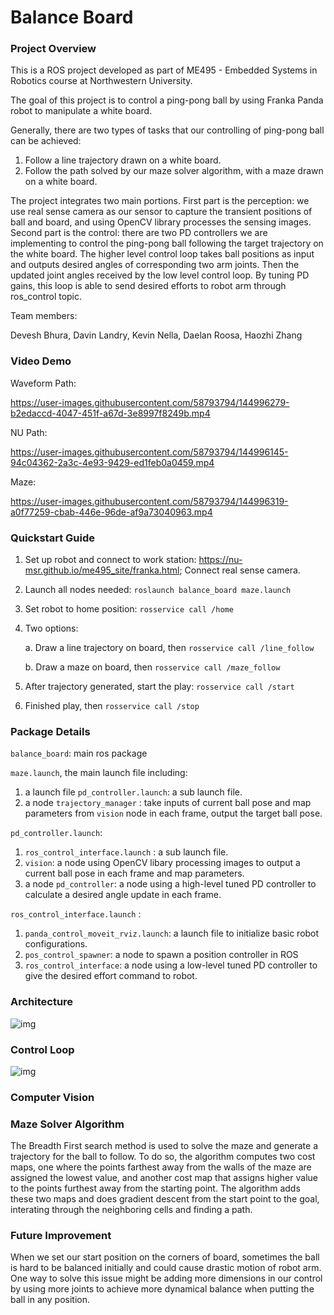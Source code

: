 # Balance Board

### Project Overview

This is a ROS project developed as part of ME495 - Embedded Systems in Robotics course at Northwestern University.

The goal of this project is to control a ping-pong ball by using Franka Panda robot  to manipulate a white board. 

Generally, there are two types of tasks that our controlling of ping-pong ball can be achieved:

1. Follow a line trajectory drawn on a white board. 
2. Follow the path solved by our maze solver algorithm, with a maze drawn on a white board. 

The project integrates two main portions. First part is the perception: we use real sense camera as our sensor to capture the transient positions of ball and board, and using OpenCV library processes the sensing images. Second part is the control: there are two PD controllers we are implementing to control the ping-pong ball following the target trajectory on the white board. The higher level control loop takes ball positions as input and outputs desired angles of corresponding two arm joints.  Then the updated joint angles received by the low level control loop. By tuning PD gains, this loop is able to send desired efforts to robot arm through ros_control topic.  

Team members:

Devesh Bhura, Davin Landry, Kevin Nella, Daelan Roosa, Haozhi Zhang

### Video Demo

Waveform Path:

https://user-images.githubusercontent.com/58793794/144996279-b2edaccd-4047-451f-a67d-3e8997f8249b.mp4

NU Path:

https://user-images.githubusercontent.com/58793794/144996145-94c04362-2a3c-4e93-9429-ed1feb0a0459.mp4

Maze:

https://user-images.githubusercontent.com/58793794/144996319-a0f77259-cbab-446e-96de-af9a73040963.mp4


### Quickstart Guide

1. Set up robot and connect to work station: https://nu-msr.github.io/me495_site/franka.html; Connect real sense camera.

2. Launch all nodes needed: `roslaunch balance_board maze.launch`

3. Set robot to home position: `rosservice call /home`

4. Two options:

   a. Draw a line trajectory on board, then `rosservice call /line_follow`

   b. Draw a maze on board, then `rosservice call /maze_follow`

5. After trajectory generated, start the play: `rosservice call /start`

6. Finished play, then `rosservice call /stop`

### Package Details

`balance_board`: main ros package

`maze.launch`, the main launch file including: 

1. a launch file `pd_controller.launch`: a sub launch file.
2. a node `trajectory_manager` : take inputs of current ball pose and map parameters from `vision` node in each frame, output the target ball pose.  

`pd_controller.launch`: 

1.  `ros_control_interface.launch` : a sub launch file.
2.  `vision`: a node using OpenCV libary processing images to output a current ball pose in each frame and map parameters.
3. a node `pd_controller`: a node using a high-level tuned PD controller to calculate a desired angle update in each frame. 

 `ros_control_interface.launch` :

1. `panda_control_moveit_rviz.launch`: a launch file to initialize basic robot configurations.
2. `pos_control_spawner`: a node to spawn a position controller in ROS 
3. `ros_control_interface`: a node using a low-level tuned PD controller to give the desired effort command to robot.

### Architecture

 ![img](https://documents.lucid.app/documents/016a84d4-ee5f-441b-803b-49a0ed6e6852/pages/0_0?a=395&x=172&y=93&w=611&h=1034&store=1&accept=image%2F*&auth=LCA%206ef4b283f28e7322fce266730dc833f7660ca186-ts%3D1638816158)

### Control Loop

 ![img](https://documents.lucid.app/documents/d9cacb50-e613-4a57-96a8-e48c03650f00/pages/0_0?a=542&x=-1&y=40&w=1182&h=881&store=1&accept=image%2F*&auth=LCA%2084f4d8bb0bc569761947bb638a61287baa8fa32d-ts%3D1638817068)

### Computer Vision

### Maze Solver Algorithm 

The Breadth First search method is used to solve the maze and generate a trajectory for the ball to follow. To do so, the algorithm computes two cost maps, one where the points farthest away from the walls of the maze are assigned the lowest value, and another cost map that assigns higher value to the points furthest away from the starting point. The algorithm adds these two maps and does gradient descent from the start point to the goal, interating through the neighboring cells and finding a path. 


### Future Improvement 

When we set our start position on the corners of board, sometimes the ball is hard to be balanced initially and could cause drastic motion of robot arm. One way to solve this issue might be adding more dimensions in our control by using more joints to achieve more dynamical balance when putting the ball in  any position. 
